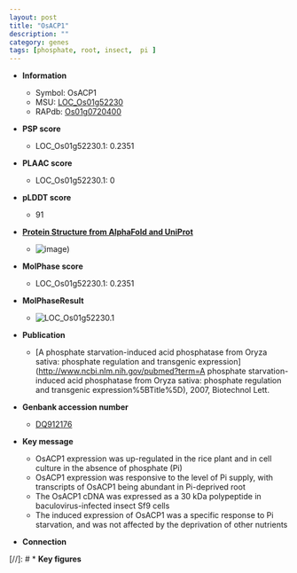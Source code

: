 ```yaml
---
layout: post
title: "OsACP1"
description: ""
category: genes
tags: [phosphate, root, insect,  pi ]
---
```


* **Information**  
    + Symbol: OsACP1  
    + MSU: [LOC_Os01g52230](http://rice.plantbiology.msu.edu/cgi-bin/ORF_infopage.cgi?orf=LOC_Os01g52230)  
    + RAPdb: [Os01g0720400](http://rapdb.dna.affrc.go.jp/viewer/gbrowse_details/irgsp1?name=Os01g0720400)  

* **PSP score**  
    + LOC_Os01g52230.1: 0.2351 

* **PLAAC score**  
    + LOC_Os01g52230.1: 0 

* **pLDDT score**
    + 91

* **[Protein Structure from AlphaFold and UniProt](https://www.uniprot.org/uniprotkb/Q8W0E7/entry#structure)**
    + ![image](https://ricepsp.github.io/images/Q8/AF-Q8W0E7-F1.png))

* **MolPhase score**
    + LOC_Os01g52230.1: 0.2351

* **MolPhaseResult**
    + ![LOC_Os01g52230.1](https://ricepsp.github.io/pictures/LOC_Os01g/LOC_Os01g52230.1.png)

* **Publication**  
    + [A phosphate starvation-induced acid phosphatase from Oryza sativa: phosphate regulation and transgenic expression](http://www.ncbi.nlm.nih.gov/pubmed?term=A phosphate starvation-induced acid phosphatase from Oryza sativa: phosphate regulation and transgenic expression%5BTitle%5D), 2007, Biotechnol Lett.

* **Genbank accession number**  
    + [DQ912176](http://www.ncbi.nlm.nih.gov/nuccore/DQ912176)

* **Key message**  
    + OsACP1 expression was up-regulated in the rice plant and in cell culture in the absence of phosphate (Pi)
    + OsACP1 expression was responsive to the level of Pi supply, with transcripts of OsACP1 being abundant in Pi-deprived root
    + The OsACP1 cDNA was expressed as a 30 kDa polypeptide in baculovirus-infected insect Sf9 cells
    + The induced expression of OsACP1 was a specific response to Pi starvation, and was not affected by the deprivation of other nutrients

* **Connection**  

[//]: # * **Key figures**  


